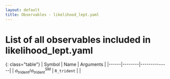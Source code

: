 ```yaml
---
layout: default
title: Observables - likelihood_lept.yaml
---
```


# List of all observables included in likelihood_lept.yaml

{: class="table"}
| Symbol | Name | Arguments |
|------|--------|--------------|
| $\sigma_\text{trident}/\sigma_\text{trident}^\text{SM}$ | `R_trident` | |
